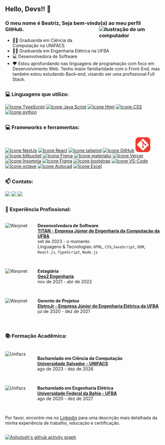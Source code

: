 ## Hello, Devs!! 👋

### O meu nome é Beatriz, Seja bem-vindo(a) ao meu perfil GitHub. <img src="https://i.postimg.cc/SxLHN1bj/pcimg.png" alt="ilustração de um computador" min-width="200px" max-width="200px" width="200px" align="right">
- 👨‍🎓 Graduanda em Ciência da Computação na UNIFACS
- 👨‍🎓 Graduanda em Engenharia Elétrica na UFBA
- 💻 Desenvolvedora de Software
- ❤️ Estou aprofundando nas linguagens de programação com foco em Desenvolvimento Web. Tenho maior familiaridade com o Front-End, mas também estou estudando Back-end, visando ser uma profissional Full Stack.

##
### 💻 Linguagens que utilizo:

[<img height="48px" width="48px" alt="Icone TypeScript" src="https://skillicons.dev/icons?i=ts"/>](https://www.typescriptlang.org/pt/)
[<img height="48px" width="48px" alt="Icone Java Script" src="https://skillicons.dev/icons?i=js"/>](https://developer.mozilla.org/pt-BR/docs/Web/JavaScript)
[<img height="48px" width="48px" alt="Icone Html" src="https://skillicons.dev/icons?i=html"/>](https://developer.mozilla.org/pt-BR/docs/Web/HTML)
[<img height="48px" width="48px" alt="Icone CSS" src="https://skillicons.dev/icons?i=css"/>](https://developer.mozilla.org/pt-BR/docs/Web/CSS)
[<img height="48px" width="48px" alt="Icone python" src="https://skillicons.dev/icons?i=py"/>](https://www.python.org)
##

### 💻 Frameworks e ferramentas:
[<img height="48px" width="48px" alt="Icone NextJs" src="https://skillicons.dev/icons?i=nextjs"/>](https://nextjs.org)
[<img height="48px" width="48px" alt="Icone React" src="https://skillicons.dev/icons?i=react"/>](https://pt-br.react.dev)
[<img height="48px" width="48px" alt="Icone tailwind" src="https://skillicons.dev/icons?i=tailwind"/>](https://tailwindcss.com)
[<img height="48px" width="48px" alt="Icone GitHub" src="https://skillicons.dev/icons?i=github"/>](https://github.com/)
[<img height="48px" width="48px" alt="Icone Git" src="https://raw.githubusercontent.com/tandpfun/skill-icons/main/icons/Git.svg"/>](https://git-scm.com)
[<img height="48px" width="48px" alt="Icone bitbucket" src="https://skillicons.dev/icons?i=bitbucket"/>](https://bitbucket.org/product/)
[<img height="48px" width="48px" alt="Icone Figma" src="https://skillicons.dev/icons?i=figma"/>](https://www.figma.com)
[<img height="48px" width="48px" alt="Icone materialui" src="https://skillicons.dev/icons?i=materialui"/>](https://mui.com/material-ui/)
[<img height="48px" width="48px" alt="Icone Vercer" src="https://skillicons.dev/icons?i=vercel"/>](https://vercel.com)
[<img height="48px" width="48px" alt="Icone Insomnia" src="https://i.postimg.cc/MHch4m7T/insomnia.png"/>](https://insomnia.rest)
[<img height="48px" width="48px" alt="Icone Figma" src="https://skillicons.dev/icons?i=postman"/>](https://www.figma.com)
[<img height="48px" width="48px" alt="Icone bootstrap" src="https://skillicons.dev/icons?i=bootstrap"/>](https://getbootstrap.com)
[<img height="48px" width="48px" alt="Icone VS-Code" src="https://skillicons.dev/icons?i=vscode"/>](https://code.visualstudio.com)
[<img height="48px" width="48px" alt="Icone octave" src="https://skillicons.dev/icons?i=octave"/>](https://octave.org)
[<img height="48px" width="48px" alt="Icone Autocad" src="https://skillicons.dev/icons?i=autocad"/>](https://www.autodesk.com/br/products/autocad/overview?term=1-YEAR&tab=subscription)
[<img height="48px" width="48px" alt="Icone Excel" src="https://i.postimg.cc/L56qZLJK/excel.png"/>](https://www.microsoft.com/pt-br/microsoft-365/excel)

##

### 📫 Contato:
 [<img src="https://img.shields.io/badge/linkedin-%230077B5.svg?&style=for-the-badge&logo=linkedin&logoColor=white" />](https://www.linkedin.com/in/beatriz-siquara/) 
 [<img src = "https://img.shields.io/badge/instagram-%23E4405F.svg?&style=for-the-badge&logo=instagram&logoColor=white">](https://www.instagram.com/bia.siquara/) 
 [<img src = "https://img.shields.io/badge/Gmail-EA4335.svg?style=for-the-badge&logo=Gmail&logoColor=white">](mailto:beatrizsiquara@gmail.com)

##

### 🏦 Experiência Profissional:
\
[<img align="left" height="94px" width="95px" alt="Warpnet" style="padding-right: 10px" src="https://i.postimg.cc/MTVRBN1C/TITAN.png"/>](https://titanci.com.br)
**Desenvolvedora de Software** \
[**TITAN - Empresa Júnior de Engenharia da Computação da UFBA**](https://titanci.com.br)  \
set de 2023 - o momento \
Linguagens & Tecnologias: `HTML`, `CSS`,`JavaScript`, `DOM`, `React.js`, `TypeScript`, `Node.js`

<br/>

[<img align="left" height="94px" width="95px" alt="Warpnet" style="padding-right: 10px" src="https://i.postimg.cc/FRMkG4yr/geo2eng.png"/>](https://titanci.com.br)

**Estagiária** \
[**Geo2 Engenharia**](https://geo2engenharia.com.br)  \
nov de 2021 - abr de 2022 

<br/>

[<img align="left" height="94px" width="95px" alt="Warpnet" style="padding-right: 10px" src="https://i.postimg.cc/nhzYwH8Z/eletrojr.png"/>](https://titanci.com.br)

**Gerente de Projetos** \
[**EletroJr - Empresa Júnior de Engenharia Elétrica da UFBA**](https://eletrojr.com.br)  \
jul de 2020 - dez de 2021 

<br/>

##

### 📚 Formação Acadêmica:

\
[<img align="left" height="94px" width="94px" alt="Unifacs"  style="padding-right: 10px" src="https://i.postimg.cc/k4brvXpj/unifacs.png"/>](https://www.unifacs.br)

**Bacharelado em Ciência da Computação** \
[**Universidade Salvador - UNIFACS**](https://www.unifacs.br) \
ago de 2023 - dez de 2026  

<br/>

[<img align="left" height="94px" width="94px" alt="Unifacs"  style="padding-right: 10px" src="https://i.postimg.cc/Y9Z2zCz0/ufba.png"/>](https://www.ufba.br)
**Bacharelado em Engenharia Elétrica** \
[**Universidade Federal da Bahia - UFBA**](https://www.ufba.br) \
ago de 2020 - dez de 2027

<br/>

Por favor, encontre-me no [Linkedin](https://www.linkedin.com/in/beatriz-siquara/) para uma descrição mais detalhada da minha experiência de trabalho, educação e certificação.

##

[![Ashutosh's github activity graph](https://github-readme-activity-graph.vercel.app/graph?username=siquara&theme=react-dark)](https://github.com/siquara)

